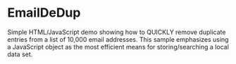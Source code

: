 # EmailDeDup
Simple HTML/JavaScript demo showing how to QUICKLY remove duplicate entries from a list of 10,000 email addresses.  This sample emphasizes using a JavaScript object as the most efficient means for storing/searching a local data set.
